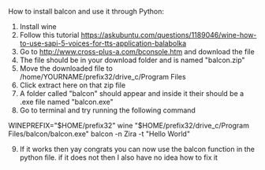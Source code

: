 How to install balcon and use it through Python:

1. Install wine
2. Follow this tutorial https://askubuntu.com/questions/1189046/wine-how-to-use-sapi-5-voices-for-tts-application-balabolka
3. Go to http://www.cross-plus-a.com/bconsole.htm and download the file
4. The file should be in your download folder and is named "balcon.zip"
5. Move the downloaded file to /home/YOURNAME/prefix32/drive_c/Program Files
6. Click extract here on that zip file
7. A folder called "balcon" should appear and inside it their should be a .exe file named "balcon.exe"
8. Go to terminal and try running the following command

  WINEPREFIX="$HOME/prefix32" wine "$HOME/prefix32/drive_c/Program Files/balcon/balcon.exe" balcon -n Zira -t "Hello World"

9. If it works then yay congrats you can now use the balcon function in the python file. if it does not then I also have no idea how to fix it

